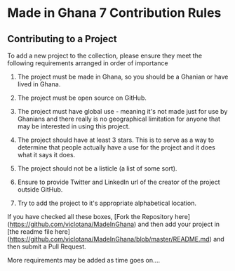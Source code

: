 # Made in Ghana 7 Contribution Rules 
## Contributing to a Project  
To add a new project to the collection, please ensure they meet the following requirements arranged in order of importance  
  
1. The project must be made in Ghana, so you should be a Ghanian or have lived in Ghana.  
  
2. The project must be open source on GitHub.  
  
3. The project must have global use - meaning it's not made just for use by Ghanians and there really is no geographical limitation for anyone that may be interested in using this project.  
  
4. The project should have at least 3 stars. This is to serve as a way to determine that people actually have a use for the project and it does what it says it does.  
  
5. The project should not be a listicle  (a list of some sort).  
  
6. Ensure to provide Twitter and LinkedIn url of the creator of the project outside GitHub.  
  
7. Try to add the project to it's appropriate alphabetical location.   

If you have checked all these boxes, [Fork the Repository here] (https://github.com/viclotana/MadeInGhana) and then add your project in [the readme file here] (https://github.com/viclotana/MadeInGhana/blob/master/README.md) and then submit a Pull Request. 
  
More requirements may be added as time goes on....

